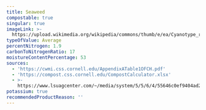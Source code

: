 ```yaml
---
title: Seaweed
compostable: true
singular: true
imageLink: >-
  https://upload.wikimedia.org/wikipedia/commons/thumb/e/ea/Cyanotype_reproduction_of_seaweed_%28Ptilota_Plumosa%29_and_Title_Page_of_Proceedings_of_the_Royal_Philosophical_Society_of_Glasgow%2C_Vol._XXI%2C_1889-90.jpg/512px-Cyanotype_reproduction_of_seaweed_%28Ptilota_Plumosa%29_and_Title_Page_of_Proceedings_of_the_Royal_Philosophical_Society_of_Glasgow%2C_Vol._XXI%2C_1889-90.jpg
typeOfValue: Average
percentNitrogen: 1.9
carbonToNitrogenRatio: 17
moistureContentPercentage: 53
sources:
  - 'https://cwmi.css.cornell.edu/AppendixATable1OFCH.pdf'
  - 'https://compost.css.cornell.edu/CompostCalculator.xlsx'
  - >-
    https://www.lsuagcenter.com/~/media/system/5/5/6/4/55646c0ef9404ad2073c46b006e13b51/npk%20value%20of%20everything%20organicdocx.docx
potassium: true
recommendedProductReason: ''
---
```


